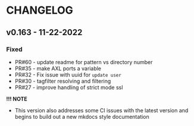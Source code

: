 # CHANGELOG

## v0.163 - 11-22-2022
### Fixed
- PR#60 - update readme for pattern vs directory number
- PR#35 - make AXL ports a variable
- PR#32 - Fix issue with uuid for `update user`
- PR#30 - tagfilter resolving and filtering
- PR#27 - improve handling of strict mode ssl

**!!! NOTE**
- This version also addresses some CI issues with the latest version and begins to build out a new mkdocs style documentation